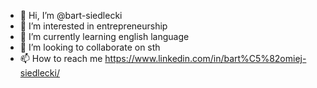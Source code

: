 - 👋 Hi, I’m @bart-siedlecki
- 👀 I’m interested in entrepreneurship
- 🌱 I’m currently learning english language
- 💞️ I’m looking to collaborate on sth
- 📫 How to reach me https://www.linkedin.com/in/bart%C5%82omiej-siedlecki/ 

<!---
bart-siedlecki/bart-siedlecki is a ✨ special ✨ repository because its `README.md` (this file) appears on your GitHub profile.
You can click the Preview link to take a look at your changes.
--->
